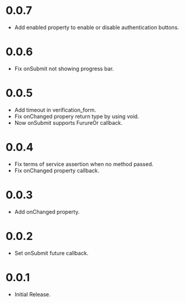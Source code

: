 # 0.0.7

- Add enabled property to enable or disable authentication buttons.

# 0.0.6

- Fix onSubmit not showing progress bar.

# 0.0.5

- Add timeout in verification_form.
- Fix onChanged propery return type by using void.
- Now onSubmit supports FurureOr callback.

# 0.0.4

- Fix terms of service assertion when no method passed.
- Fix onChanged property callback.

# 0.0.3

- Add onChanged property.

# 0.0.2

- Set onSubmit future callback.

# 0.0.1

- Initial Release.
